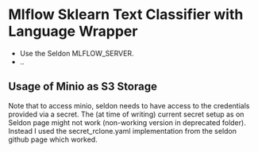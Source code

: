 # Mlflow Sklearn Text Classifier with Language Wrapper

* Use the Seldon MLFLOW_SERVER. 
* ..

## Usage of Minio as S3 Storage

Note that to access minio, seldon needs to have access to the credentials
provided via a secret. The (at time of writing) current secret setup as
on Seldon page might not work (non-working version in deprecated folder). Instead
I used the secret_rclone.yaml implementation from the seldon github page which
worked.
